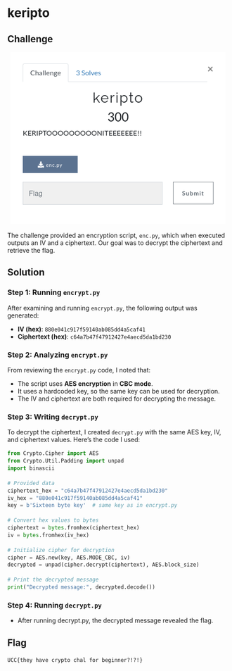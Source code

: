 # keripto

## Challenge

<p align= "center">
  <img src = "https://github.com/batricha/CTF-Writeups/blob/main/RTWH4.0/Cryptography/keripto/keripto1.png" alt="Challenge Image">
</p>

The challenge provided an encryption script, `enc.py`, which when executed outputs an IV and a ciphertext. Our goal was to decrypt the ciphertext and retrieve the flag.



## Solution
### Step 1: Running `encrypt.py`
After examining and running `encrypt.py`, the following output was generated:

- **IV (hex)**: `880e041c917f59140ab085dd4a5caf41`
- **Ciphertext (hex)**: `c64a7b47f47912427e4aecd5da1bd230`

### Step 2: Analyzing `encrypt.py`
From reviewing the `encrypt.py` code, I noted that:
- The script uses **AES encryption** in **CBC mode**.
- It uses a hardcoded key, so the same key can be used for decryption.
- The IV and ciphertext are both required for decrypting the message.

### Step 3: Writing `decrypt.py`
To decrypt the ciphertext, I created `decrypt.py` with the same AES key, IV, and ciphertext values. Here’s the code I used:

```python
from Crypto.Cipher import AES
from Crypto.Util.Padding import unpad
import binascii

# Provided data
ciphertext_hex = "c64a7b47f47912427e4aecd5da1bd230"
iv_hex = "880e041c917f59140ab085dd4a5caf41"
key = b'Sixteen byte key'  # same key as in encrypt.py

# Convert hex values to bytes
ciphertext = bytes.fromhex(ciphertext_hex)
iv = bytes.fromhex(iv_hex)

# Initialize cipher for decryption
cipher = AES.new(key, AES.MODE_CBC, iv)
decrypted = unpad(cipher.decrypt(ciphertext), AES.block_size)

# Print the decrypted message
print("Decrypted message:", decrypted.decode())
```

### Step 4: Running `decrypt.py`
- After running decrypt.py, the decrypted message revealed the flag.

## Flag
`UCC{they have crypto chal for beginner?!?!}`  
